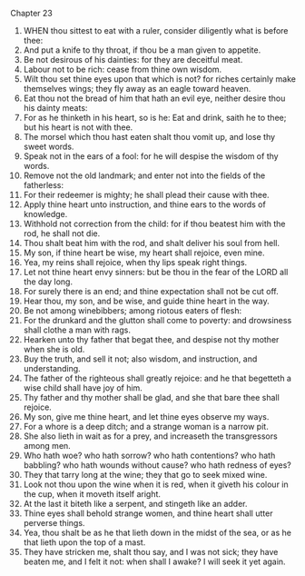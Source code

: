 

Chapter 23

1. WHEN thou sittest to eat with a ruler, consider diligently what is before thee:
2. And put a knife to thy throat, if thou be a man given to appetite.
3. Be not desirous of his dainties: for they are deceitful meat.
4. Labour not to be rich: cease from thine own wisdom.
5. Wilt thou set thine eyes upon that which is not?  for riches certainly make themselves wings; they fly away as an eagle toward heaven.
6. Eat thou not the bread of him that hath an evil eye, neither desire thou his dainty meats:
7. For as he thinketh in his heart, so is he: Eat and drink, saith he to thee; but his heart is not with thee.
8. The morsel which thou hast eaten shalt thou vomit up, and lose thy sweet words.
9. Speak not in the ears of a fool: for he will despise the wisdom of thy words.
10. Remove not the old landmark; and enter not into the fields of the fatherless:
11. For their redeemer is mighty; he shall plead their cause with thee.
12. Apply thine heart unto instruction, and thine ears to the words of knowledge.
13. Withhold not correction from the child: for if thou beatest him with the rod, he shall not die.
14. Thou shalt beat him with the rod, and shalt deliver his soul from hell.
15. My son, if thine heart be wise, my heart shall rejoice, even mine.
16. Yea, my reins shall rejoice, when thy lips speak right things.
17. Let not thine heart envy sinners: but be thou in the fear of the LORD all the day long.
18. For surely there is an end; and thine expectation shall not be cut off.
19. Hear thou, my son, and be wise, and guide thine heart in the way.
20. Be not among winebibbers; among riotous eaters of flesh:
21. For the drunkard and the glutton shall come to poverty: and drowsiness shall clothe a man with rags.
22. Hearken unto thy father that begat thee, and despise not thy mother when she is old.
23. Buy the truth, and sell it not; also wisdom, and instruction, and understanding.
24. The father of the righteous shall greatly rejoice: and he that begetteth a wise child shall have joy of him.
25. Thy father and thy mother shall be glad, and she that bare thee shall rejoice.
26. My son, give me thine heart, and let thine eyes observe my ways.
27. For a whore is a deep ditch; and a strange woman is a narrow pit.
28. She also lieth in wait as for a prey, and increaseth the transgressors among men.
29. Who hath woe?  who hath sorrow?  who hath contentions?  who hath babbling?  who hath wounds without cause?  who hath redness of eyes?
30. They that tarry long at the wine; they that go to seek mixed wine.
31. Look not thou upon the wine when it is red, when it giveth his colour in the cup, when it moveth itself aright.
32. At the last it biteth like a serpent, and stingeth like an adder.
33. Thine eyes shall behold strange women, and thine heart shall utter perverse things.
34. Yea, thou shalt be as he that lieth down in the midst of the sea, or as he that lieth upon the top of a mast.
35. They have stricken me, shalt thou say, and I was not sick; they have beaten me, and I felt it not: when shall I awake?  I will seek it yet again.
